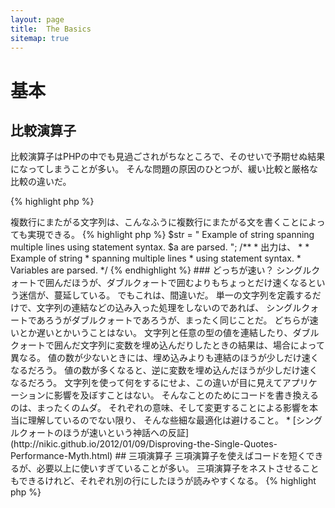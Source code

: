 ```yaml
---
layout: page
title:  The Basics
sitemap: true
---
```


# 基本

## 比較演算子

比較演算子はPHPの中でも見過ごされがちなところで、そのせいで予期せぬ結果になってしまうことが多い。
そんな問題の原因のひとつが、緩い比較と厳格な比較の違いだ。

{% highlight php %}
<?php
$a = 5;   // 5はinteger型

var_dump($a == 5);       // 値の比較。trueを返す
var_dump($a == '5');     // 値の比較(型は無視)。trueを返す
var_dump($a === 5);      // 型と値の比較(integer vs. integer)。trueを返す
var_dump($a === '5');    // 型と値の比較(integer vs. string)。falseを返す

// 等しいかどうかの比較
if (strpos('testing', 'test')) {    // 'test' は 0 番目の位置にあり、これはboolean型の'false'と見なされる
    // コード...
}

// 厳密な比較
if (strpos('testing', 'test') !== false) {    // 厳格な比較が行われるので、これは成立する(0 !== false)
    // コード...
}
{% endhighlight %}

* [比較演算子](http://php.net/language.operators.comparison)
* [比較の表](http://php.net/types.comparisons)
* [比較のチートシート](http://phpcheatsheets.com/index.php?page=compare)

## 条件式

### If 文

'if/else'文を関数やクラスメソッドの中で使うときにありがちな誤解がある。
そうじゃなかったときにどんな結果になるのかを示すために'else'が必須だと考えることだ。
でも、もしその結果を戻り値に使うのなら'else'は必須じゃない。
だって'return'の時点で関数は終了するんだから、'else'は無意味だ。

{% highlight php %}
<?php
function test($a)
{
    if ($a) {
        return true;
    } else {
        return false;
    }
}

// vs.

function test($a)
{
    if ($a) {
        return true;
    }
    return false;    // 別にelseがなくたっていいよね
}

// or even shorter:

function test($a)
{
    return (bool) $a;
}

{% endhighlight %}

* [If 文](http://php.net/control-structures.if)

### Switch 文

Switch文を使えば、ifとelseifを延々と書き連ねる必要がなくなる。
でも、気をつけないといけないこともある。

- Switch文は値を比較するだけで、型は比較しない(つまり、'=='で比較してるってこと)
- マッチする条件が見つかるまで、すべてのcaseを順に評価する。マッチするものがない場合、もしdefaultが定義されていればそれを使う
- 'break'がなければそのまま次のcaseに進み、breakかreturnに達するまで止まらない
- 関数の中で'return'を使うときは'break'は不要だ。その時点で関数を終了する

{% highlight php %}
<?php
$answer = test(2);    // 'case 2'のコードと'case 3'のコードを両方実行する

function test($a)
{
    switch ($a) {
        case 1:
            // コード...
            break;             // breakでswitch文を抜ける
        case 2:
            // コード...        // breakしてないので'case 3'の評価に進む
        case 3:
            // コード...
            return $result;    // 関数の中で'return'すると、ここで関数を抜ける
        default:
            // コード...
            return $error;
    }
}
{% endhighlight %}

* [Switch 文](http://php.net/control-structures.switch)
* [PHP switch](http://phpswitch.com/)

## グローバル名前空間

名前空間を使っていると、自作の関数に邪魔されて組み込みの関数が実行できなくなることがある。
これを修正するには、組み込み関数を使いたいときには関数名の前にバックスラッシュをつけるようにするといい。

{% highlight php %}
<?php
namespace phptherightway;

function fopen()
{
    $file = \fopen();    // 組み込みの関数と同じ名前の関数を定義しているので、
                         // 組み込みのfopen関数を実行するには"\"を追加する
}

function array()
{
    $iterator = new \ArrayIterator();    // ArrayIteratorは組み込みのクラスである。名前にバックスラッシュをつけずに使うと、
                                         // phptherightway名前空間でこの名前を探してしまう。
}
{% endhighlight %}

* [グローバル空間](http://php.net/language.namespaces.global)
* [グローバルに関するルール](http://php.net/userlandnaming.rules)

## 文字列

### 連結

- 一行がある一定の長さ (目安は120文字) を超える場合は複数行に分けて連結する
- 可読性を考えると、代入演算子でつなげるよりも連結演算子を使ったほうがよい
- 同じ変数のスコープ内ではあるが、連結演算子で次の行に移るときはインデントする


{% highlight php %}
<?php
$a  = 'Multi-line example';    // 連結代入演算子 (.=)
$a .= "\n";
$a .= 'of what not to do';

// vs

$a = 'Multi-line example'      // 連結演算子 (.)
    . "\n"                     // 改行してインデント
    . 'of what to do';
{% endhighlight %}

* [文字列演算子](http://php.net/language.operators.string)

### 文字列型

文字列型は文字をつなげたものだ。…と、それだけ聞けばきわめてシンプルに感じるはずだ。
でも、文字列にはいくつかの種類があって、それぞれ微妙に構文が違っているし、挙動も違う。

#### シングルクォート

シングルクォートは、「リテラル文字列」を表すために使うものだ。
リテラル文字列では、特殊文字をパースしたり変数を展開したりはしない。

シングルクォートを使っている場合に、 `'some $thing'` のように変数名を埋め込める。
このときの出力は、そのまま `some $thing` になる。
ダブルクォートを使った場合は、 `$thing` を変数名とみなして評価する。
もし変数が見つからなければ、エラーになる。


{% highlight php %}
<?php
echo 'This is my string, look at how pretty it is.';    // 単純な文字列で、パースする必要がない

/**
 * 出力は、
 *
 * This is my string, look at how pretty it is.
 */
{% endhighlight %}

* [シングルクォート](http://php.net/language.types.string#language.types.string.syntax.single)

#### ダブルクォート

ダブルクォートは、文字列界におけるスイスアーミーナイフだ。
変数を展開するだけではなく、あらゆる特殊文字もパースしてくれる。
たとえば `\n` を改行に変換したり、 `\t` をタブに変換したりといったことだ。

{% highlight php %}
<?php
echo 'phptherightway is ' . $adjective . '.'     // シングルクォートを使った例。複数の要素を連結し、
    . "\n"                                       // 変数の埋め込みやエスケープを使っている
    . 'I love learning' . $code . '!';

// vs

echo "phptherightway is $adjective.\n I love learning $code!"  // ダブルクォートを使えば、別々の要素に分けずに
                                                               // ひとまとめにできる
{% endhighlight %}

ダブルクォートの中には、変数を含めることもできる。

{% highlight php %}
<?php
$juice = 'プラム';
echo "$juice ジュース大好き";    // 出力：プラム ジュース大好き
{% endhighlight %}

この機能を使おうとしたときに、変数名と他の文字がつながってしまうことがよくある。
その結果、どこまでが変数名でどこからがリテラル文字なのかがわからなくなってしまう。

この問題に対応するためには、変数名を波括弧で囲めばいい。

{% highlight php %}
<?php
$juice = 'plum';
echo "I drank some juice made of $juices";    // $juiceがパースできない

// vs

$juice = 'plum';
echo "I drank some juice made of {$juice}s";    // これで、変数は$juiceだとわかる

/**
 * 配列などの場合も波括弧で囲む
 */

$juice = array('apple', 'orange', 'plum');
echo "I drank some juice made of {$juice[1]}s";   // これで、$juice[1]がパースできる
{% endhighlight %}

* [ダブルクォート](http://php.net/language.types.string#language.types.string.syntax.double)

#### Nowdoc 構文

NowdocはPHP 5.3で導入された構文で、内部的にはシングルクォートと同じような動きをする。
複数行にまたがる文字列を、連結演算子なしで表すのに適している。

{% highlight php %}
<?php
$str = <<<'EOD'             // 最初は <<<
Example of string
spanning multiple lines
using nowdoc syntax.
$a does not parse.
EOD;                        // 終了文字列はそれ単体でひとつの行に書く。また行頭に書かないといけない

/**
 * 出力は、
 *
 * Example of string
 * spanning multiple lines
 * using nowdoc syntax.
 * $a does not parse.
 */
{% endhighlight %}

* [Nowdoc](http://php.net/language.types.string#language.types.string.syntax.nowdoc)

#### ヒアドキュメント構文

ヒアドキュメントは、内部的にはダブルクォートと同じような動きをする。
複数行にまたがる文字列を、連結演算子なしで表すのに適している。

{% highlight php %}
<?php
$a = 'Variables';

$str = <<<EOD               // 最初は <<<
Example of string
spanning multiple lines
using heredoc syntax.
$a are parsed.
EOD;                        // 終了文字列はそれ単体でひとつの行に書く。また行頭に書かないといけない

/**
 * 出力は、
 *
 * Example of string
 * spanning multiple lines
 * using heredoc syntax.
 * Variables are parsed.
 */
{% endhighlight %}

* [ヒアドキュメント](http://php.net/language.types.string#language.types.string.syntax.heredoc)

> 複数行にまたがる文字列は、こんなふうに複数行にまたがる文を書くことによっても実現できる。

{% highlight php %}
$str = "
Example of string
spanning multiple lines
using statement syntax.
$a are parsed.
";

/**
 * 出力は、
 *
 * Example of string
 * spanning multiple lines
 * using statement syntax.
 * Variables are parsed.
 */
{% endhighlight %}

### どっちが速い？

シングルクォートで囲んだほうが、ダブルクォートで囲むよりもちょっとだけ速くなるという迷信が、蔓延している。
でもこれは、間違いだ。

単一の文字列を定義するだけで、文字列の連結などの込み入った処理をしないのであれば、
シングルクォートであろうがダブルクォートであろうが、まったく同じことだ。
どちらが速いとか遅いとかいうことはない。

文字列と任意の型の値を連結したり、ダブルクォートで囲んだ文字列に変数を埋め込んだりしたときの結果は、場合によって異なる。
値の数が少ないときには、埋め込みよりも連結のほうが少しだけ速くなるだろう。
値の数が多くなると、逆に変数を埋め込んだほうが少しだけ速くなるだろう。

文字列を使って何をするにせよ、この違いが目に見えてアプリケーションに影響を及ぼすことはない。
そんなことのためにコードを書き換えるのは、まったくのムダ。
それぞれの意味、そして変更することによる影響を本当に理解しているのでない限り、
そんな些細な最適化は避けること。

* [シングルクォートのほうが速いという神話への反証](http://nikic.github.io/2012/01/09/Disproving-the-Single-Quotes-Performance-Myth.html)


## 三項演算子

三項演算子を使えばコードを短くできるが、必要以上に使いすぎていることが多い。
三項演算子をネストさせることもできるけれど、それぞれ別の行にしたほうが読みやすくなる。

{% highlight php %}
<?php
$a = 5;
echo ($a == 5) ? 'yay' : 'nay';
{% endhighlight %}

読みやすさを無視して、とにかく行数を減らそうとだけ考えてしまうと、こんな羽目になる。

{% highlight php %}
<?php
echo ($a) ? ($a == 5) ? 'yay' : 'nay' : ($b == 10) ? 'excessive' : ':(';    // やりすぎ。もはや読めない :-(
{% endhighlight %}

三項演算子で値を 'return' するには、書きかたに気をつけないといけない。

{% highlight php %}
<?php
$a = 5;
echo ($a == 5) ? return true : return false;    // この書きかただとエラーになる

// vs

$a = 5;
return ($a == 5) ? 'yay' : 'nope';    // この書きかたなら 'yay' を返す

{% endhighlight %}

注意しておきたいのは、boolean値を返したいというだけなら、別に三項演算子じゃなくてもかまわないってこと。

{% highlight php %}
<?php
$a = 3;
return ($a == 3) ? true : false; // $a == 3 なら true、そうでなければ false を返す

// vs

$a = 3;
return $a == 3; // これでも同じこと。$a == 3 なら true、そうでなければ false を返す

{% endhighlight %}

=== や !==、!=、== など、どの演算子であっても同じことだ。

#### Utilising brackets with ternary operators for form and function

三項演算子を使うときには、括弧を活用すればコードの可読性を挙げられるし、文の中に結合を含めることもできる。
括弧を使っても使わなくても変わらないのは、こんな例だ。

{% highlight php %}
<?php
$a = 3;
return ($a == 3) ? "yay" : "nope"; // $a == 3 なら yay、そうでなければ nope を返す

// vs

$a = 3;
return $a == 3 ? "yay" : "nope"; // $a == 3 なら yay、そうでなければ nope を返す
{% endhighlight %}

括弧を使えば、文のかたまり全体をチェックするときに、その中に結合を含めることもできる。
次の例は「$a == 3 かつ $b == 4」がtrueで、かつ$c == 5もtrueのときに、trueを返す。

{% highlight php %}
<?php
return ($a == 3 && $b == 4) && $c == 5;
{% endhighlight %}

もうひとつ、別の例を示そう。これは「$a != 3 かつ $b != 4」がtrue、あるいは$c == 5がtrueのときに、trueを返す。

{% highlight php %}
<?php
return ($a != 3 && $b != 4) || $c == 5;
{% endhighlight %}

PHP 5.3 以降では、三項演算子の第二項を省略できるようになった。
"式1 ?: 式3" みたいに書くと、式1がTRUEの場合は式1を返して、そうじゃない場合は式3を返す。

* [三項演算子](http://php.net/language.operators.comparison)

## 変数の宣言

コードをより「きれい」にするために、変数を宣言してよりわかりやすい名前をつけたくなることがよくある。
実際のところこれは、スクリプト内でメモリを二倍消費していることになる。
次の例で考えてみよう。仮にこの文字列が1MBぶんのデータを含んでいたとすると、
変数をコピーすれば実行時のメモリ消費量が2MBになってしまう。

{% highlight php %}
<?php
$about = 'A very long string of text';    // メモリを2MB消費する
echo $about;

// vs

echo 'A very long string of text';        // メモリの消費は1MBだけ
{% endhighlight %}

* [パフォーマンス改善のヒント](http://web.archive.org/web/20140625191431/https://developers.google.com/speed/articles/optimizing-php)
